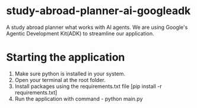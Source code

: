 # study-abroad-planner-ai-googleadk
A study abroad planner what works with AI agents. We are using Google's Agentic Development Kit(ADK) to streamline our application.

# Starting the application
1. Make sure python is installed in your system.
2. Open your terminal at the root folder.
3. Install packages using the requirements.txt file [pip install -r requirements.txt]
4. Run the application with command - python main.py
